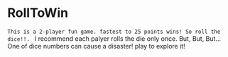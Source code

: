 # RollToWin
``` This is a 2-player fun game. fastest to 25 points wins! So roll the dice!!.  ```
I recommend each palyer rolls the die only once.
But, But, But... One of dice numbers can cause a disaster! play to explore it!
